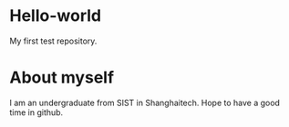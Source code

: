 # Hello-world
My first test repository.

# About myself
I am an undergraduate from SIST in Shanghaitech. Hope to have a good time in github. 
